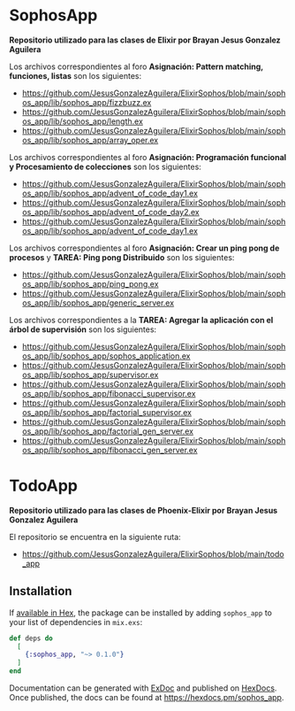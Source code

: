 
# SophosApp

**Repositorio utilizado para las clases de Elixir por Brayan Jesus Gonzalez Aguilera**

Los archivos correspondientes al foro **Asignación: Pattern matching, funciones, listas** son los siguientes:
* https://github.com/JesusGonzalezAguilera/ElixirSophos/blob/main/sophos_app/lib/sophos_app/fizzbuzz.ex
* https://github.com/JesusGonzalezAguilera/ElixirSophos/blob/main/sophos_app/lib/sophos_app/length.ex
* https://github.com/JesusGonzalezAguilera/ElixirSophos/blob/main/sophos_app/lib/sophos_app/array_oper.ex

Los archivos correspondientes al foro **Asignación: Programación funcional y Procesamiento de colecciones** son los siguientes:
* https://github.com/JesusGonzalezAguilera/ElixirSophos/blob/main/sophos_app/lib/sophos_app/advent_of_code_day1.ex
* https://github.com/JesusGonzalezAguilera/ElixirSophos/blob/main/sophos_app/lib/sophos_app/advent_of_code_day2.ex
* https://github.com/JesusGonzalezAguilera/ElixirSophos/blob/main/sophos_app/lib/sophos_app/advent_of_code_day1.ex

Los archivos correspondientes al foro **Asignación: Crear un ping pong de procesos** y **TAREA: Ping pong Distribuido** son los siguientes:
* https://github.com/JesusGonzalezAguilera/ElixirSophos/blob/main/sophos_app/lib/sophos_app/ping_pong.ex
* https://github.com/JesusGonzalezAguilera/ElixirSophos/blob/main/sophos_app/lib/sophos_app/generic_server.ex

Los archivos correspondientes a la **TAREA: Agregar la aplicación con el árbol de supervisión** son los siguientes:
* https://github.com/JesusGonzalezAguilera/ElixirSophos/blob/main/sophos_app/lib/sophos_app/sophos_application.ex
* https://github.com/JesusGonzalezAguilera/ElixirSophos/blob/main/sophos_app/lib/sophos_app/supervisor.ex
* https://github.com/JesusGonzalezAguilera/ElixirSophos/blob/main/sophos_app/lib/sophos_app/fibonacci_supervisor.ex
* https://github.com/JesusGonzalezAguilera/ElixirSophos/blob/main/sophos_app/lib/sophos_app/factorial_supervisor.ex
* https://github.com/JesusGonzalezAguilera/ElixirSophos/blob/main/sophos_app/lib/sophos_app/factorial_gen_server.ex
* https://github.com/JesusGonzalezAguilera/ElixirSophos/blob/main/sophos_app/lib/sophos_app/fibonacci_gen_server.ex

# TodoApp

**Repositorio utilizado para las clases de Phoenix-Elixir por Brayan Jesus Gonzalez Aguilera**

El repositorio se encuentra en la siguiente ruta: 
* https://github.com/JesusGonzalezAguilera/ElixirSophos/blob/main/todo_app


## Installation

If [available in Hex](https://hex.pm/docs/publish), the package can be installed
by adding `sophos_app` to your list of dependencies in `mix.exs`:

```elixir
def deps do
  [
    {:sophos_app, "~> 0.1.0"}
  ]
end
```

Documentation can be generated with [ExDoc](https://github.com/elixir-lang/ex_doc)
and published on [HexDocs](https://hexdocs.pm). Once published, the docs can
be found at <https://hexdocs.pm/sophos_app>.

